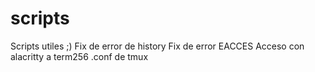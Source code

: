 # scripts
Scripts utiles ;)
Fix de error de history
Fix de error EACCES 
Acceso con alacritty a term256
.conf de tmux
